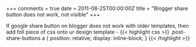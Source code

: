 +++
comments = true
date = 2011-08-25T00:00:00Z
title = "Blogger share button does not work, not visible"
+++

If google share button on blogger does not work with older templates, then add foll piece of css onto ur design template -
{{< highlight css >}}
.post-share-buttons a
{
position: relative;
display: inline-block;
}
{{< /highlight >}}
